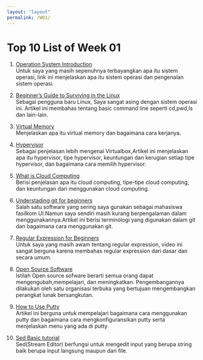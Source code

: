 ```yaml
---
layout: "layout"
permalink: /W01/
---
```


# Top 10 List of Week 01

1. [Operation System Introduction](https://www.youtube.com/watch?v=26QPDBe-NB8&t=233s)<br>
Untuk saya yang masih sepenuhnya terbayangkan apa itu sistem operasi, link ini menjelaskan apa itu sistem operasi dan pengenalan sistem operasi.

2. [Beginner’s Guide to Surviving in the Linux](https://en.wikipedia.org/wiki/2)<br>
Sebagai pengguna baru Linux, Saya sangat asing dengan sistem operasi ini. Artikel ini membahas tentang basic command line
seperti cd,pwd,ls dan lain-lain.

3. [Virtual Memory](https://www.tutorialspoint.com/operating_system/os_virtual_memory.htm)<br>
Menjelaskan apa itu virtual memory dan bagaimana cara kerjanya.

4. [Hypervisor](https://www.geeksforgeeks.org/hypervisor/)<br>
Sebagai penjelasan lebih mengenai Virtualbox,Artikel ini menjelaskan apa itu hypervisor, tipe hypervisor, keuntungan dan kerugian setiap tipe hypervisor, dan bagaimana cara memilih hypervisor.

5. [What is Cloud Computing](https://www.infoworld.com/article/2683784/what-is-cloud-computing.html)<br>
Berisi penjelasan apa itu cloud computing, tipe-tipe cloud computing, dan keuntungan dari menggunakan cloud computing.

6. [Understading git for beginners](https://medium.com/@rkdaftary/understanding-git-for-beginners-20d4b55cc72c)<br>
Salah satu software yang sering saya gunakan sebagai mahasiswa fasilkom UI.Namun saya sendiri masih kurang berpengalaman dalam menggunakannya.Artikel ini berisi 
terminologi yang digunakan dalam git dan bagaimana cara menggunakan git.

7. [Regular Expression for Beginners](https://www.youtube.com/watch?v=ZfQFUJhPqMM)<br>
Untuk saya yang masih awam tentang regular expression, video ini sangat berguna karena membahas regular expression dari dasar dan
secara umum.

8. [Open Source Software](https://opensource.com/resources/what-open-source)<br>
Istilah Open source sofware berarti semua orang dapat mengengubah,mempelajari, dan meningkatkan.
Pengembangannya dilakukan oleh satu organisasi terbuka yang bertujuan mengembangkan perangkat lunak bersangkutan.

9. [How to Use Putty](https://www.ssh.com/ssh/putty/windows/)<br>
Artikel ini berguna untuk mempelajari bagaimana cara menggunakan putty dan bagaimana cara mengkonfiguransikan putty
serta menjelaskan menu yang ada di putty

10. [Sed Basic tutorial](https://www.youtube.com/watch?v=32waL1Z9XK0)<br>
Sed(Stream Editor) berfungsi untuk mengedit input yang berupa string baik berupa input langsung maupun dari file.



